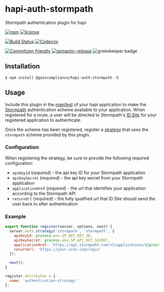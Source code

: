 # hapi-auth-stormpath

Stormpath authentication plugin for hapi

[![npm](https://img.shields.io/npm/v/@gaincompliance/hapi-auth-stormpath.svg?maxAge=2592000)](https://www.npmjs.com/package/@gaincompliance/hapi-auth-stormpath)
[![license](https://img.shields.io/github/license/GainCompliance/hapi-auth-stormpath.svg)](LICENSE)

[![Build Status](https://img.shields.io/travis/GainCompliance/hapi-auth-stormpath/master.svg?style=flat)](https://travis-ci.org/GainCompliance/hapi-auth-stormpath)
[![Codecov](https://img.shields.io/codecov/c/github/GainCompliance/hapi-auth-stormpath.svg)](https://codecov.io/github/GainCompliance/hapi-auth-stormpath)

[![Commitizen friendly](https://img.shields.io/badge/commitizen-friendly-brightgreen.svg)](http://commitizen.github.io/cz-cli/)
[![semantic-release](https://img.shields.io/badge/%20%20%F0%9F%93%A6%F0%9F%9A%80-semantic--release-e10079.svg)](https://github.com/semantic-release/semantic-release)
![greenkeeper badge](https://badges.greenkeeper.io/GainCompliance/hapi-auth-stormpath.svg)



## Installation
```
$ npm install @gaincompliance/hapi-auth-stormpath -S
```

## Usage

Include this plugin in the [manifest](https://github.com/hapijs/glue) of your hapi application to make the 
[Stormpath](https://stormpath.com/) authentication scheme available to your application. When registered for a route,
a user will be directed to Stormpath's [ID Site](https://docs.stormpath.com/rest/product-guide/latest/idsite.html) for 
your registered application to authenticate.

Once the scheme has been registered, register a [strategy](http://hapijs.com/tutorials/auth#strategies) that uses the
`stormpath` scheme provided by this plugin. 

### Configuration

When registering the strategy, be sure to provide the following required
configuration:

 * `apiKeyId` (_required_) - the api key ID for your Stormpath application
 * `apiKeySecret` (_required_) - the api key secret from your Stormpath application
 * `applicationHref` (_required_) - the url that identifies your application according to the Stormpath API
 * `returnUrl` (_required_) - the fully qualified url that ID Site should send the user back to after authentication
 
 ### Example
 
```js
export function register(server, options, next) {
  server.auth.strategy('stormpath', 'stormpath', {
    apiKeyId: process.env.SP_API_KEY_ID,
    apiKeySecret: process.env.SP_API_KEY_SECRET,
    applicationHref: `https://api.stormpath.com/v1/applications/${process.env.STORMPATH_APPLICATION_ID}`,
    returnUrl: 'https://your.site.com/login'
  });

  next();
}

register.attributes = {
  name: 'authentication-strategy'    
};
```
